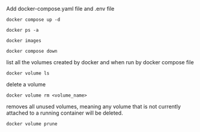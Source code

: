 Add docker-compose.yaml file and .env file
```
docker compose up -d
```
```
docker ps -a
```
```
docker images
```

```
docker compose down
```
list all the volumes created by docker and when run by docker compose file
```
docker volume ls
```
delete a volume
```
docker volume rm <volume_name>
```
removes all unused volumes, meaning any volume that is not currently attached to a running container will be deleted.
```
docker volume prune
```